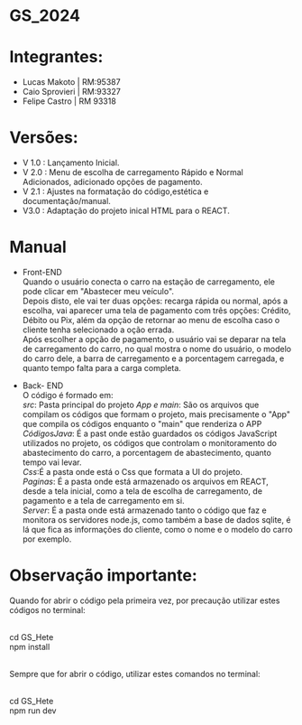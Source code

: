 # GS_2024

# Integrantes:
  * Lucas Makoto   | RM:95387
  * Caio Sprovieri | RM:93327
  * Felipe Castro  | RM 93318
# Versões:
* V 1.0 : Lançamento Inicial.
* V 2.0 : Menu de escolha de carregamento Rápido e Normal Adicionados, adicionado opções de pagamento.
* V 2.1 : Ajustes na formatação do código,estética e documentação/manual.
* V3.0  : Adaptação do projeto inical HTML para o REACT.

# Manual
* Front-END<br> 
Quando o usuário conecta o carro na estação de carregamento, ele pode clicar em "Abastecer meu veículo".<br> 
Depois disto, ele vai ter duas opções: recarga rápida ou normal, após a escolha, vai aparecer uma tela de pagamento com três opções: Crédito, Débito ou Pix, além da opção de retornar ao menu de escolha caso o cliente tenha selecionado a oção errada.<br>
Após escolher a opção de pagamento, o usuário vai se deparar na tela de carregamento do carro, no qual mostra o nome do usuário, o modelo do carro dele, a barra de carregamento e a porcentagem carregada, e quanto tempo falta para a carga completa.

* Back- END<br> 
O código é formado em:<br>
*src*: Pasta principal do projeto 
*App e main*: São os arquivos que compilam os códigos que formam o projeto, mais precisamente o "App" que compila os códigos enquanto o "main" que renderiza o APP<br>
*CódigosJava*: É a past onde estão guardados os códigos JavaScript utilizados no projeto, os códigos que controlam  o monitoramento do abastecimento do carro, a porcentagem de abastecimento, quanto tempo vai levar.<br>
*Css*:É a pasta onde está o Css que formata a UI do projeto. <br>
*Paginas*: É a pasta onde está armazenado os arquivos em REACT, desde a tela inicial, como a tela de escolha de carregamento, de pagamento e a tela de carregamento em si.<br>
*Server*: É a pasta onde está armazenado tanto o código que faz e monitora os servidores node.js, como também a base de dados sqlite, é lá que fica as informações do cliente, como o nome e o modelo do carro por exemplo.


# Observação importante:<br>
Quando for abrir o código pela primeira vez, por precaução utilizar estes códigos no terminal:<br><br>

cd GS_Hete<br>
npm install <br><br>

Sempre que for abrir o código, utilizar estes comandos no terminal:<br><br>

cd GS_Hete<br>
npm run dev<br>
